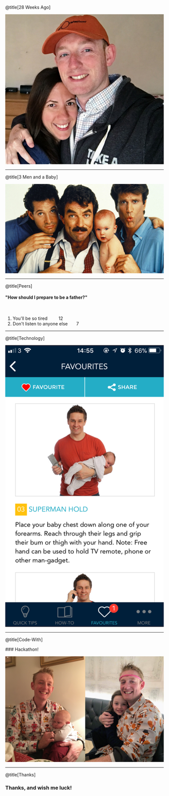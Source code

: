 @title[28 Weeks Ago]

![28 Weeks Ago](assets/01-28_weeks_ago.jpg)

---

@title[3 Men and a Baby]

![3 men and a baby](assets/02-3_men_and_a_baby.jpg)

---

@title[Peers]

#### "How should I prepare to be a father?"
<br/>

1. You'll be so tired&nbsp;&nbsp;&nbsp;&nbsp;&nbsp;&nbsp;&nbsp;&nbsp;&nbsp;12 
2. Don't listen to anyone else&nbsp;&nbsp;&nbsp;&nbsp;&nbsp;&nbsp;&nbsp;7 

---

@title[Technology]

![Quick Tips App](assets/03-quick_tips.png)

---

@title[Code-With]

### Hackathon!

![Code With](assets/04-code_with.jpg)

---

@title[Thanks]

### Thanks, and wish me luck!
